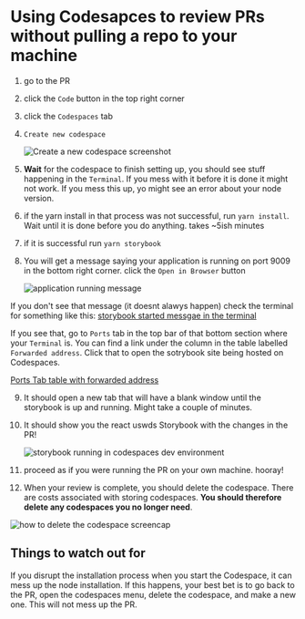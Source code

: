 # Using Codesapces to review PRs without pulling a repo to your machine

1. go to the PR
2. click the `Code` button in the top right corner
3. click the `Codespaces` tab
4. `Create new codespace`

   ![Create a new codespace screenshot](https://github.com/trussworks/react-uswds/assets/59394696/9ebfff8a-353c-4064-bf70-8712bbfbbeda)

5. **Wait** for the codespace to finish setting up, you should see stuff happening in the `Terminal`. If you mess with it before it is done it might not work. If you mess this up, yo might see an error about your node version.
6. if the yarn install in that process was not successful, run `yarn install`. Wait until it is done before you do anything. takes ~5ish minutes
7. if it is successful run `yarn storybook`
8. You will get a message saying your application is running on port 9009 in the bottom right corner. click the `Open in Browser` button

   ![application running message](https://github.com/trussworks/react-uswds/assets/59394696/9d6ac91d-5ea2-4bbc-a64d-685076444354)

If you don't see that message (it doesnt alawys happen) check the terminal for something like this:
[storybook started messgae in the terminal](https://user-images.githubusercontent.com/13249580/272653168-b9d66c78-3659-4c18-a7b4-c6d493354135.png)

If you see that, go to `Ports` tab in the top bar of that bottom section where your `Terminal` is. You can find a link under the column in the table labelled `Forwarded address`. Click that to open the sotrybook site being hosted on Codespaces.

[Ports Tab table with forwarded address](https://github.com/trussworks/react-uswds/assets/59394696/a3075661-a1c2-476a-aeb9-974e6f9e036f)

9. It should open a new tab that will have a blank window until the storybook is up and running. Might take a couple of minutes.
10. It should show you the react uswds Storybook with the changes in the PR!

    ![storybook running in codespaces dev environment](https://github.com/trussworks/react-uswds/assets/59394696/cdfc67de-711f-43c2-928a-284158744f1f)

11. proceed as if you were running the PR on your own machine. hooray!
12. When your review is complete, you should delete the codespace. There are costs associated with storing codespaces. **You should therefore delete any codespaces you no longer need**.

![how to delete the codespace screencap](https://github.com/trussworks/react-uswds/assets/59394696/45c1ea01-28f3-4b77-a6da-b6af81546bbc)

## Things to watch out for

If you disrupt the installation process when you start the Codespace, it can mess up the node installation. If this happens, your best bet is to go back to the PR, open the codespaces menu, delete the codespace, and make a new one. This will not mess up the PR.
